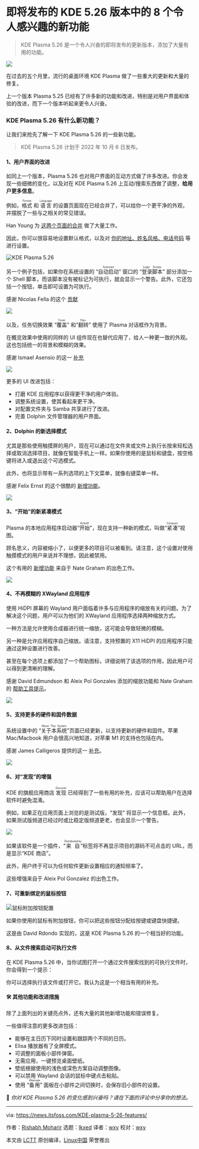[#]: subject: "8 Exciting New Features in the Upcoming KDE 5.26 Release"
[#]: via: "https://news.itsfoss.com/KDE-plasma-5-26-features/"
[#]: author: "Rishabh Moharir https://news.itsfoss.com/author/rishabh/"
[#]: collector: "lkxed"
[#]: translator: "wxy"
[#]: reviewer: "wxy"
[#]: publisher: "wxy"
[#]: url: "https://linux.cn/article-14998-1.html"

即将发布的 KDE 5.26 版本中的 8 个令人感兴趣的新功能
======

> KDE Plasma 5.26 是一个令人兴奋的即将发布的更新版本，添加了大量有用的功能。

![](https://img.linux.net.cn/data/attachment/album/202209/04/115636wku1fkkl5zf5f5le.jpg)

在过去的五个月里，流行的桌面环境 KDE Plasma 做了一些重大的更新和大量的修复。

上一个版本 Plasma 5.25 已经有了许多新的功能和改进，特别是对用户界面和体验的改进，而下一个版本听起来更令人兴奋。

### KDE Plasma 5.26 有什么新功能？

让我们来抢先了解一下 KDE Plasma 5.26 的一些新功能。

> KDE Plasma 5.26 计划于 2022 年 10 月 6 日发布。

#### 1、用户界面的改进

如同上一个版本，Plasma 5.26 也对用户界面的互动方式做了许多改进。你会发现一些细微的变化，以及对在 KDE Plasma 5.26 上互动/搜索东西做了调整，**给用户更多信息**。

例如，<ruby>格式<rt>Format</rt></ruby> 和 <ruby>语言<rt> Language</rt></ruby> 的设置页面现在已经合并了，可以给你一个更干净的外观，并摆脱了一些与之相关的常见错误。

Han Young 为 [这两个页面的合并][4] 做了大量工作。

因此，你可以很容易地设置默认格式，以及对 [你的地址、姓名风格、电话号码][5] 等进行设置。

![KDE Plasma 5.26][6]

另一个例子包括，如果你在系统设置的 “<ruby>自动启动<rt>Autostart</rt></ruby>” 窗口的 “<ruby>登录脚本<rt>Login Scripts</rt></ruby>” 部分添加一个 Shell 脚本，而该脚本没有被标记为可执行，就会显示一个警告。此外，它还包括一个按钮，单击即可设置为可执行。

感谢 Nicolas Fella 的这个 [贡献][7]

![][8]

以及，任务切换效果 “<ruby>覆盖<rt>Cover</rt></ruby>” 和“<ruby>翻转<rt>Flip></rt></ruby>” 使用了 Plasma 对话框作为背景。

在概览效果中使用的同样的 UI 组件现在也替代应用了，给人一种更一致的外观。这也包括统一的背景和模糊的效果。

感谢 Ismael Asensio 的这一 [补充][9]

![][10]

更多的 UI 改进包括：

* 打磨 KDE 应用程序以获得更干净的用户体验。
* 调整系统设置，使其看起来更干净。
* 对配置文件夹与 Samba 共享进行了改进。
* 完善 Dolphin 文件管理器的用户界面。

#### 2、Dolphin 的新选择模式

尤其是那些使用触摸屏的用户，现在可以通过在文件夹或文件上执行长按来轻松选择或取消选择项目，就像在智能手机上一样。如果你使用的是鼠标和键盘，按空格键将进入或退出这个可选模式。

此外，也将显示带有一系列选项的上下文菜单，就像右键菜单一样。

感谢 Felix Ernst 的这个很酷的 [新增功能][11]。

![][12]

#### 3、“开始”的新紧凑模式 

Plasma 的本地应用程序启动器“<ruby>开始<rt>Kickoff</rt></ruby>”，现在支持一种新的模式，叫做“<ruby>紧凑<rt>Compact</rt></ruby>”视图。

顾名思义，内容被缩小了，以便更多的项目可以被看到。请注意，这个设置对使用触摸模式的用户来说并不理想，因此被禁用。

这个有用的 [新增功能][13] 来自于 Nate Graham 的出色工作。

![][14]

#### 4、不再模糊的 XWayland 应用程序

使用 HiDPI 屏幕的 Wayland 用户面临着许多与应用程序的缩放有关的问题。为了解决这个问题，用户可以为他们的 XWayland 应用程序选择两种缩放方式。

一种方法是允许使用合成器进行统一缩放，这可能会导致轻微的模糊。

另一种是允许应用程序自己缩放。请注意，支持预置的 X11 HiDPI 的应用程序只能通过这种设置进行改善。

甚至在每个选项上都添加了一个帮助图标，详细说明了该选项的作用，因此用户可以得到更清晰的理解。

感谢 David Edmundson 和 Aleix Pol Gonzales 添加的缩放功能和 Nate Graham 的 [帮助工具提示][15]。

![][16]

#### 5、支持更多的硬件和固件数据

系统设置中的 “<ruby>关于本系统<rt>About This System</rt></ruby>”页面已经更新，以支持更新的硬件和固件。苹果 Mac/Macbook 用户会很高兴地知道，对苹果 M1 的支持也包括在内。

感谢 James Calligeros 提供的这一 [补充][17]。

![][18]

#### 6、对“发现”的增强

KDE 的旗舰应用商店 <ruby>发现<rt>Discover</rt></ruby> 已经得到了一些有用的补充，应该可以帮助用户在选择软件时避免混淆。

例如，如果正在应用页面上浏览的是测试版，“发现” 将显示一个信息框。此外，如果测试版频道已经过时或比稳定版频道更老，也会显示一个警告。

![][19]

如果该软件是一个插件，“<ruby>来自<rt>Distributed by</rt></ruby>”标签将不再显示项目的源码不可点击的 URL，而是显示“KDE 商店”。

此外，用户终于可以为任何软件更新设置相应的通知频率了。

这些增强来自于 Aleix Pol Gonzalez 的出色工作。

#### 7、可重新绑定的鼠标按钮

![鼠标附加按钮配置][20]

如果你使用的鼠标有附加按钮，你可以把这些按钮分配给按键或键盘快捷键。

这是由 David Rdondo 实现的，这是 KDE Plasma 5.26 的一个相当好的功能。

#### 8、从文件搜索启动可执行文件

在 KDE Plasma 5.26 中，当你试图打开一个通过文件搜索找到的可执行文件时，你会得到一个提示：

你可以选择执行该文件或打开它。我认为这是一个相当有用的补充。

#### 🛠️ 其他功能和改进措施

除了上面列出的关键亮点外，还有大量的其他新增功能和错误修复。

一些值得注意的更多改进包括：

* 能够在主日历下同时设置和跟踪两个不同的日历。
* Elisa 播放器有了全屏模式。
* 可调整的面板小部件弹窗。
* 无需应用，一键预览桌面壁纸。
* 壁纸根据使用的浅色或深色方案自动调整图像。
* 可以禁用 Wayland 会话的鼠标中键点击粘贴。
* 使用 “<ruby>备用<rt>Alternate</rt></ruby>” 面板在小部件之间切换时，会保存旧小部件的设置。

💬 *你对 KDE Plasma 5.26 的变化感到兴奋吗？请在下面的评论中分享你的想法。*

--------------------------------------------------------------------------------

via: https://news.itsfoss.com/KDE-plasma-5-26-features/

作者：[Rishabh Moharir][a]
选题：[lkxed][b]
译者：[wxy](https://github.com/wxy)
校对：[wxy](https://github.com/wxy)

本文由 [LCTT](https://github.com/LCTT/TranslateProject) 原创编译，[Linux中国](https://linux.cn/) 荣誉推出

[a]: https://news.itsfoss.com/author/rishabh/
[b]: https://github.com/lkxed
[1]: https://news.itsfoss.com/content/images/size/w2000/2022/09/kde-5-26-release.png
[4]: https://invent.KDE.org/plasma/plasma-workspace/-/merge_requests/1147
[5]: https://bugs.KDE.org/show_bug.cgi?id=430801
[6]: https://news.itsfoss.com/content/images/2022/08/more-things-to-configure.webp
[7]: https://invent.KDE.org/plasma/plasma-workspace/-/merge_requests/878
[8]: https://news.itsfoss.com/content/images/2022/08/needs-to-be-executable.webp
[9]: https://invent.KDE.org/plasma/KDEplasma-addons/-/merge_requests/168
[10]: https://news.itsfoss.com/content/images/2022/08/switchui.webp
[11]: https://bugs.KDE.org/show_bug.cgi?id=427202
[12]: https://news.itsfoss.com/content/images/2022/08/selection-mode-in-dolphin.jpeg
[13]: https://invent.KDE.org/plasma/plasma-desktop/-/merge_requests/699
[14]: https://news.itsfoss.com/content/images/2022/08/compact_mode.png
[15]: https://invent.KDE.org/plasma/kscreen/-/merge_requests/108
[16]: https://news.itsfoss.com/content/images/2022/08/kscreen-kcm-help-in-a-tooltip.webp
[17]: https://invent.KDE.org/plasma/kinfocenter/-/merge_requests/104
[18]: https://news.itsfoss.com/content/images/2022/08/m1-in-about.webp
[19]: https://news.itsfoss.com/content/images/2022/08/bender-old-beta.jpeg
[20]: https://news.itsfoss.com/content/images/2022/09/kde-plasma-5-26-mouse-buttons.png